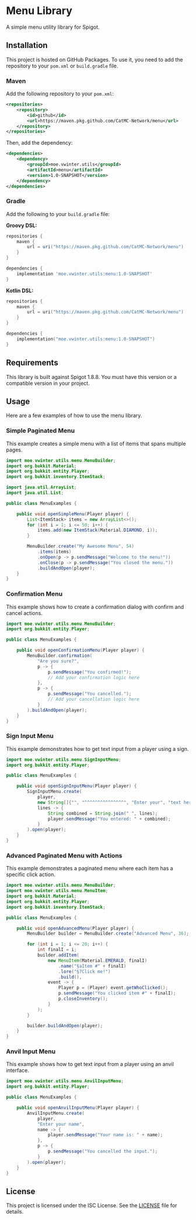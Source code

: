 # Menu Library

A simple menu utility library for Spigot.

## Installation

This project is hosted on GitHub Packages. To use it, you need to add the repository to your `pom.xml` or `build.gradle` file.

### Maven

Add the following repository to your `pom.xml`:

```xml
<repositories>
    <repository>
        <id>github</id>
        <url>https://maven.pkg.github.com/CatMC-Network/menu</url>
    </repository>
</repositories>
```

Then, add the dependency:

```xml
<dependencies>
    <dependency>
        <groupId>moe.vwinter.utils</groupId>
        <artifactId>menu</artifactId>
        <version>1.0-SNAPSHOT</version>
    </dependency>
</dependencies>
```

### Gradle

Add the following to your `build.gradle` file:

**Groovy DSL:**
```groovy
repositories {
    maven {
        url = uri("https://maven.pkg.github.com/CatMC-Network/menu")
    }
}

dependencies {
    implementation 'moe.vwinter.utils:menu:1.0-SNAPSHOT'
}
```

**Kotlin DSL:**
```kotlin
repositories {
    maven {
        url = uri("https://maven.pkg.github.com/CatMC-Network/menu")
    }
}

dependencies {
    implementation("moe.vwinter.utils:menu:1.0-SNAPSHOT")
}
```

## Requirements

This library is built against Spigot 1.8.8. You must have this version or a compatible version in your project.

## Usage

Here are a few examples of how to use the menu library.

### Simple Paginated Menu

This example creates a simple menu with a list of items that spans multiple pages.

```java
import moe.vwinter.utils.menu.MenuBuilder;
import org.bukkit.Material;
import org.bukkit.entity.Player;
import org.bukkit.inventory.ItemStack;

import java.util.ArrayList;
import java.util.List;

public class MenuExamples {

    public void openSimpleMenu(Player player) {
        List<ItemStack> items = new ArrayList<>();
        for (int i = 1; i <= 50; i++) {
            items.add(new ItemStack(Material.DIAMOND, i));
        }

        MenuBuilder.create("My Awesome Menu", 54)
            .items(items)
            .onOpen(p -> p.sendMessage("Welcome to the menu!"))
            .onClose(p -> p.sendMessage("You closed the menu."))
            .buildAndOpen(player);
    }
}
```

### Confirmation Menu

This example shows how to create a confirmation dialog with confirm and cancel actions.

```java
import moe.vwinter.utils.menu.MenuBuilder;
import org.bukkit.entity.Player;

public class MenuExamples {

    public void openConfirmationMenu(Player player) {
        MenuBuilder.confirmation(
            "Are you sure?",
            p -> {
                p.sendMessage("You confirmed!");
                // Add your confirmation logic here
            },
            p -> {
                p.sendMessage("You cancelled.");
                // Add your cancellation logic here
            }
        ).buildAndOpen(player);
    }
}
```

### Sign Input Menu

This example demonstrates how to get text input from a player using a sign.

```java
import moe.vwinter.utils.menu.SignInputMenu;
import org.bukkit.entity.Player;

public class MenuExamples {

    public void openSignInputMenu(Player player) {
        SignInputMenu.create(
            player,
            new String[]{"", "^^^^^^^^^^^^^^^", "Enter your", "text here"},
            lines -> {
                String combined = String.join(" ", lines);
                player.sendMessage("You entered: " + combined);
            }
        ).open(player);
    }
}
```
### Advanced Paginated Menu with Actions

This example demonstrates a paginated menu where each item has a specific click action.

```java
import moe.vwinter.utils.menu.MenuBuilder;
import moe.vwinter.utils.menu.MenuItem;
import org.bukkit.Material;
import org.bukkit.entity.Player;
import org.bukkit.inventory.ItemStack;

public class MenuExamples {

    public void openAdvancedMenu(Player player) {
        MenuBuilder builder = MenuBuilder.create("Advanced Menu", 36);

        for (int i = 1; i <= 20; i++) {
            int finalI = i;
            builder.addItem(
                new MenuItem(Material.EMERALD, finalI)
                    .name("§aItem #" + finalI)
                    .lore("§7Click me!")
                    .build(),
                event -> {
                    Player p = (Player) event.getWhoClicked();
                    p.sendMessage("You clicked item #" + finalI);
                    p.closeInventory();
                }
            );
        }

        builder.buildAndOpen(player);
    }
}
```

### Anvil Input Menu

This example shows how to get text input from a player using an anvil interface.

```java
import moe.vwinter.utils.menu.AnvilInputMenu;
import org.bukkit.entity.Player;

public class MenuExamples {

    public void openAnvilInputMenu(Player player) {
        AnvilInputMenu.create(
            player,
            "Enter your name",
            name -> {
                player.sendMessage("Your name is: " + name);
            },
            p -> {
                p.sendMessage("You cancelled the input.");
            }
        ).open(player);
    }
}
```
## License

This project is licensed under the ISC License. See the [LICENSE](LICENSE) file for details.